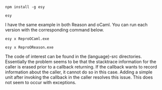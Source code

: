 ```npm install -g esy```

```esy```

I have the same example in both Reason and oCaml. You can run each version with the corresponding command below.

```esy x ReproOCaml.exe```

```esy x ReproOReason.exe```

The code of interest can be found in the (language)-src directories. Essentially the problem seems to be that the stacktrace information for the caller is erased prior to a callback returning. If the callback wants to record information about the caller, it cannot do so in this case. Adding a simple unit after invoking the callback in the caller resolves this issue. This does not seem to occur with exceptions.
